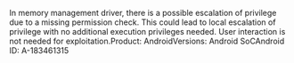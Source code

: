 In memory management driver, there is a possible escalation of privilege due to a missing permission check. This could lead to local escalation of privilege with no additional execution privileges needed. User interaction is not needed for exploitation.Product: AndroidVersions: Android SoCAndroid ID: A-183461315